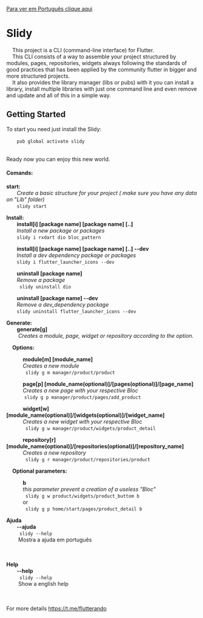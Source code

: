 [Para ver em Português clique aqui](README-PT.md)

# Slidy

&nbsp;&nbsp;&nbsp;&nbsp;This project is a CLI (command-line interface) for Flutter.<br/>
&nbsp;&nbsp;&nbsp;&nbsp;This CLI consists of a way to assemble your project structured by modules, pages, repositories, widgets always following the standards of good practices that has been applied by the community flutter in bigger and more structured projects.<br/>
&nbsp;&nbsp;&nbsp;&nbsp;It also provides the library manager (libs or pubs) with it you can install a library, install multiple libraries with just one command line and even remove and update and all of this in a simple way.<br/>

## Getting Started <br>

To start you need just install the Slidy:<br/>

&nbsp;&nbsp;&nbsp;&nbsp;&nbsp;&nbsp;&nbsp;`pub global activate slidy`

<br>Ready now you can enjoy this new world.<br/>

#### Comands:     <br>
  **start:** <br>
     &nbsp;&nbsp;&nbsp;&nbsp;&nbsp;&nbsp;&nbsp;*Create a basic structure for your project ( make sure you have any data on "Lib" folder)*<br/>
         &nbsp;&nbsp;&nbsp;&nbsp;&nbsp;&nbsp;&nbsp;` slidy start `

**Install:**<br>
&nbsp;&nbsp;&nbsp;&nbsp;&nbsp;&nbsp;&nbsp;**install[i] [package name] [package name] [..]** 	<br>
&nbsp;&nbsp;&nbsp;&nbsp;&nbsp;&nbsp;&nbsp;*Install a new package or packages*<br/>
        &nbsp;&nbsp;&nbsp;&nbsp;&nbsp;&nbsp;&nbsp;` slidy i rxdart dio bloc_pattern `

&nbsp;&nbsp;&nbsp;&nbsp;&nbsp;&nbsp;&nbsp;**install[i] [package name] [package name] [..] --dev** <br>
&nbsp;&nbsp;&nbsp;&nbsp;&nbsp;&nbsp;&nbsp;*Install a dev dependency package or packages*<br/>
        &nbsp;&nbsp;&nbsp;&nbsp;&nbsp;&nbsp;&nbsp;` slidy i flutter_launcher_icons --dev ` 


&nbsp;&nbsp;&nbsp;&nbsp;&nbsp;&nbsp;&nbsp;**uninstall [package name]**	<br>
&nbsp;&nbsp;&nbsp;&nbsp;&nbsp;&nbsp;&nbsp;*Remove a package*<br/>
        &nbsp;&nbsp;&nbsp;&nbsp;&nbsp;&nbsp;&nbsp;` slidy uninstall dio` 

&nbsp;&nbsp;&nbsp;&nbsp;&nbsp;&nbsp;&nbsp;**uninstall [package name] --dev**	<br>
&nbsp;&nbsp;&nbsp;&nbsp;&nbsp;&nbsp;&nbsp;*Remove a dev_dependency package*<br/>
         &nbsp;&nbsp;&nbsp;&nbsp;&nbsp;&nbsp;&nbsp;` slidy uninstall flutter_launcher_icons --dev  ` 

**Generate:** <br>
    &nbsp;&nbsp;&nbsp;&nbsp;&nbsp;&nbsp;&nbsp;**generate[g]**<br>
&nbsp;&nbsp;&nbsp;&nbsp;&nbsp;&nbsp;&nbsp; *Creates a module, page, widget or repository according to the option.*<br/>
    
&nbsp;&nbsp;&nbsp;&nbsp;**Options:** <br>
    
&nbsp;&nbsp;&nbsp;&nbsp;&nbsp;&nbsp;&nbsp;&nbsp;&nbsp;&nbsp;&nbsp;**module[m] [module_name]** <br>
&nbsp;&nbsp;&nbsp;&nbsp;&nbsp;&nbsp;&nbsp;&nbsp;&nbsp;&nbsp;&nbsp;*Creates a new module*<br/>
&nbsp;&nbsp;&nbsp;&nbsp;&nbsp;&nbsp;&nbsp;&nbsp;&nbsp;&nbsp;&nbsp;` slidy g m manager/product/product` 
            
&nbsp;&nbsp;&nbsp;&nbsp;&nbsp;&nbsp;&nbsp;&nbsp;&nbsp;&nbsp;&nbsp;**page[p] [module_name(optional)]/[pages(optional)]/[page_name]**	<br>
&nbsp;&nbsp;&nbsp;&nbsp;&nbsp;&nbsp;&nbsp;&nbsp;&nbsp;&nbsp;&nbsp;*Creates a new page with your respective Bloc*<br/>
&nbsp;&nbsp;&nbsp;&nbsp;&nbsp;&nbsp;&nbsp;&nbsp;&nbsp;&nbsp;&nbsp;             ` slidy g p manager/product/pages/add_product	` 
            
&nbsp;&nbsp;&nbsp;&nbsp;&nbsp;&nbsp;&nbsp;&nbsp;&nbsp;&nbsp;&nbsp;**widget[w] [module_name(optional)]/[widgets(optional)]/[widget_name]** <br>
&nbsp;&nbsp;&nbsp;&nbsp;&nbsp;&nbsp;&nbsp;&nbsp;&nbsp;&nbsp;&nbsp;*Creates a new widget with your respective Bloc*<br/>
&nbsp;&nbsp;&nbsp;&nbsp;&nbsp;&nbsp;&nbsp;&nbsp;&nbsp;&nbsp;&nbsp;` slidy g w manager/product/widgets/product_detail` 
            
&nbsp;&nbsp;&nbsp;&nbsp;&nbsp;&nbsp;&nbsp;&nbsp;&nbsp;&nbsp;&nbsp;**repository[r] [module_name(optional)]/[repositories(optional)]/[repository_name]** <br>
&nbsp;&nbsp;&nbsp;&nbsp;&nbsp;&nbsp;&nbsp;&nbsp;&nbsp;&nbsp;&nbsp;*Creates a new repository*<br/>
&nbsp;&nbsp;&nbsp;&nbsp;&nbsp;&nbsp;&nbsp;&nbsp;&nbsp;&nbsp;&nbsp;` slidy g r manager/product/repositories/product` 
    

&nbsp;&nbsp;&nbsp;&nbsp;**Optional parameters:** <br>

&nbsp;&nbsp;&nbsp;&nbsp;&nbsp;&nbsp;&nbsp;&nbsp;&nbsp;&nbsp;&nbsp;**b**  <br>
&nbsp;&nbsp;&nbsp;&nbsp;&nbsp;&nbsp;&nbsp;&nbsp;&nbsp;&nbsp;&nbsp;*this parameter prevent a creation of a useless "Bloc"*<br/>
&nbsp;&nbsp;&nbsp;&nbsp;&nbsp;&nbsp;&nbsp;&nbsp;&nbsp;&nbsp;&nbsp;` slidy g w product/widgets/product_buttom b` <br/>
&nbsp;&nbsp;&nbsp;&nbsp;&nbsp;&nbsp;&nbsp;&nbsp;&nbsp;&nbsp;&nbsp;or<br/>
&nbsp;&nbsp;&nbsp;&nbsp;&nbsp;&nbsp;&nbsp;&nbsp;&nbsp;&nbsp;&nbsp;` slidy g p home/start/pages/product_detail b` <br/>

**Ajuda** <br>
&nbsp;&nbsp;&nbsp;&nbsp;&nbsp;&nbsp;&nbsp;**--ajuda** <br/>
    &nbsp;&nbsp;&nbsp;&nbsp;&nbsp;&nbsp;&nbsp;` slidy --help` <br>
&nbsp;&nbsp;&nbsp;&nbsp;&nbsp;&nbsp;&nbsp;&nbsp;Mostra a ajuda em português <br/><br/><br/>

**Help** <br>
&nbsp;&nbsp;&nbsp;&nbsp;&nbsp;&nbsp;&nbsp;**--help** <br/>
    &nbsp;&nbsp;&nbsp;&nbsp;&nbsp;&nbsp;&nbsp;` slidy --help` <br>
&nbsp;&nbsp;&nbsp;&nbsp;&nbsp;&nbsp;&nbsp;&nbsp;Show a english help <br/><br/><br/>

For more details https://t.me/flutterando

